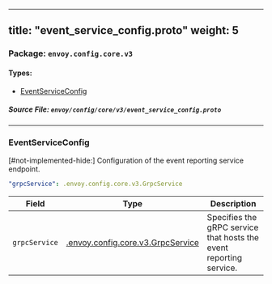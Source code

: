 
---
title: "event_service_config.proto"
weight: 5
---

<!-- Code generated by solo-kit. DO NOT EDIT. -->


### Package: `envoy.config.core.v3` 
#### Types:


- [EventServiceConfig](#eventserviceconfig)
  



##### Source File: `envoy/config/core/v3/event_service_config.proto`





---
### EventServiceConfig

 
[#not-implemented-hide:]
Configuration of the event reporting service endpoint.

```yaml
"grpcService": .envoy.config.core.v3.GrpcService

```

| Field | Type | Description |
| ----- | ---- | ----------- | 
| `grpcService` | [.envoy.config.core.v3.GrpcService](../grpc_service.proto.sk/#grpcservice) | Specifies the gRPC service that hosts the event reporting service. |





<!-- Start of HubSpot Embed Code -->
<script type="text/javascript" id="hs-script-loader" async defer src="//js.hs-scripts.com/5130874.js"></script>
<!-- End of HubSpot Embed Code -->
